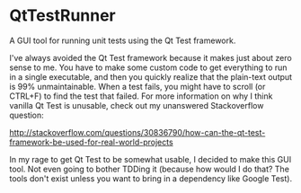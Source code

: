 # QtTestRunner
A GUI tool for running unit tests using the Qt Test framework.

I've always avoided the Qt Test framework because it makes just about zero sense to me. You have to make some custom code to get everything to run in a single executable, and then you quickly realize that the plain-text output is 99% unmaintainable. When a test fails, you might have to scroll (or CTRL+F) to find the test that failed. For more information on why I think vanilla Qt Test is unusable, check out my unanswered Stackoverflow question:

http://stackoverflow.com/questions/30836790/how-can-the-qt-test-framework-be-used-for-real-world-projects

In my rage to get Qt Test to be somewhat usable, I decided to make this GUI tool. Not even going to bother TDDing it (because how would I do that? The tools don't exist unless you want to bring in a dependency like Google Test).